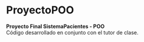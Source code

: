 # ProyectoPOO
 **Proyecto Final SistemaPacientes - POO**  
Código desarrollado en conjunto con el tutor de clase.
